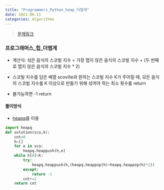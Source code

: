 ```yaml
---
title: "Programmers_Python_heap_더맵게"
date: 2021-06-11
categories: Algorithms
---
```

> [문제링크](https://programmers.co.kr/learn/courses/30/parts/12117)



### 프로그래머스_힙_더맵게
- 계산식: 섞은 음식의 스코빌 지수 = 가장 맵지 않은 음식의 스코빌 지수 + (두 번째로 맵지 않은 음식의 스코빌 지수 * 2)

- 스코빌 지수를 담은 배열 scoville과 원하는 스코빌 지수 K가 주어질 때, 모든 음식의 스코빌 지수를 K 이상으로 만들기 위해 섞어야 하는 최소 횟수를 return
- 불가능하면  -1 return

#### 풀이방식
- [heapq](https://docs.python.org/3/library/heapq.html)를 이용

```python
import heapq 
def solution(sco,k):
    cnt=0
    h=[]
    for e in sco:
        heapq.heappush(h,e)
    while h[0]<k:
        try:
            heapq.heappush(h,(heapq.heappop(h)+heapq.heappop(h)*2))
        except:
            return -1
        cnt+=1
    return cnt
```
